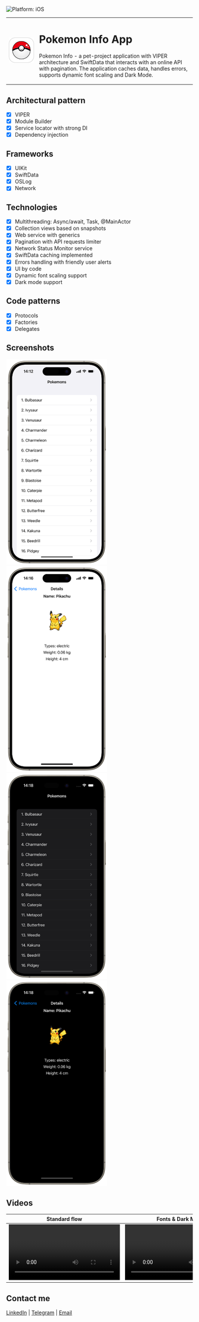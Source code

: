 ![Platform: iOS](https://img.shields.io/badge/Platform-iOS-green.svg)

  <table>
    <tr>
      <td>
        <img src="Media/PokemonInfoAppIcon.png" alt="Pokemon Info App Icon" width="320">
      </td>
      <td>
        <h1>Pokemon Info App</h1>
        <p>Pokemon Info - a pet-project application with VIPER architecture and SwiftData that interacts with an online API with pagination. The application caches data, handles errors, supports dynamic font scaling and Dark Mode.</p>
      </td>
    </tr>
  </table>

## Architectural pattern
- [x] VIPER
- [x] Module Builder
- [x] Service locator with strong DI
- [x] Dependency injection

## Frameworks
- [x] UIKit
- [x] SwiftData
- [x] OSLog
- [x] Network

## Technologies
- [x] Multithreading: Async/await, Task, @MainActor
- [x] Collection views based on snapshots
- [x] Web service with generics
- [x] Pagination with API requests limiter
- [x] Network Status Monitor service
- [x] SwiftData caching implemented
- [x] Errors handling with friendly user alerts
- [x] UI by code
- [x] Dynamic font scaling support
- [x] Dark mode support

## Code patterns
- [x] Protocols
- [x] Factories
- [x] Delegates

## Screenshots
<img src="Media/ListScreen.png" width="273"/> <img src="Media/DetailScreen.png" width="273"/> <img src="Media/ListScreenDarkMode.png" width="273"/> <img src="Media/DetailScreenDarkMode.png" width="273"/>

## Videos
| Standard flow | Fonts & Dark Mode | Errors |
| :-: | :-: | :-: |
| <video src="https://github.com/BytePixelMelody/PokemonInfo/assets/74405334/4538a547-8d3f-40e3-ad15-2a132c6d244d"/> | <video src="https://github.com/BytePixelMelody/PokemonInfo/assets/74405334/43e3e420-cb0c-4427-b7e5-f786dc81bfc7"/> | <video src="https://github.com/BytePixelMelody/PokemonInfo/assets/74405334/ac6e0550-e78d-4ca6-b695-193b37307d6a"/> |


## Contact me
[LinkedIn](https://www.linkedin.com/in/bytepixelmelody "https://www.linkedin.com/in/bytepixelmelody") | [Telegram](https://t.me/bytepixelmelody "@bytepixelmelody") | [Email](mailto:bytepixelmelody@gmail.com "bytepixelmelody@gmail.com")